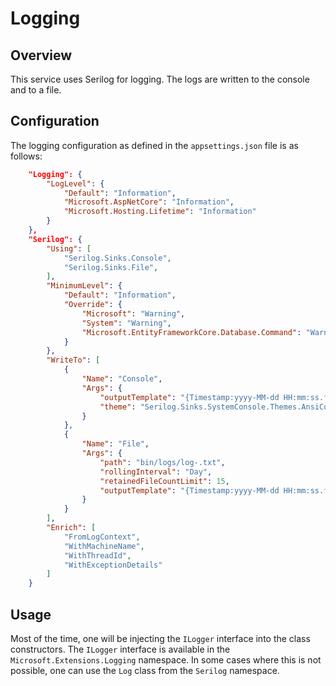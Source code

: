 # Logging

## Overview

This service uses Serilog for logging. The logs are written to the console and to a file.

## Configuration

The logging configuration as defined in the `appsettings.json` file is as follows:

```json
    "Logging": {
        "LogLevel": {
            "Default": "Information",
            "Microsoft.AspNetCore": "Information",
            "Microsoft.Hosting.Lifetime": "Information"
        }
    },
    "Serilog": {
        "Using": [
            "Serilog.Sinks.Console",
            "Serilog.Sinks.File",
        ],
        "MinimumLevel": {
            "Default": "Information",
            "Override": {
                "Microsoft": "Warning",
                "System": "Warning",
                "Microsoft.EntityFrameworkCore.Database.Command": "Warning"
            }
        },
        "WriteTo": [
            {
                "Name": "Console",
                "Args": {
                    "outputTemplate": "{Timestamp:yyyy-MM-dd HH:mm:ss.fff zzz} [{Level:u3}] {SourceContext} {Message:lj}{NewLine}{Exception}",
                    "theme": "Serilog.Sinks.SystemConsole.Themes.AnsiConsoleTheme::Code, Serilog.Sinks.Console"
                }
            },
            {
                "Name": "File",
                "Args": {
                    "path": "bin/logs/log-.txt",
                    "rollingInterval": "Day",
                    "retainedFileCountLimit": 15,
                    "outputTemplate": "{Timestamp:yyyy-MM-dd HH:mm:ss.fff zzz} [{Level:u3}] {SourceContext} {Message:lj}{NewLine}{Exception}"
                }
            }
        ],
        "Enrich": [
            "FromLogContext",
            "WithMachineName",
            "WithThreadId",
            "WithExceptionDetails"
        ]
    }
```

## Usage

Most of the time, one will be injecting the `ILogger` interface into the class constructors. The `ILogger` interface is available in the `Microsoft.Extensions.Logging` namespace.
In some cases where this is not possible, one can use the `Log` class from the `Serilog` namespace.
